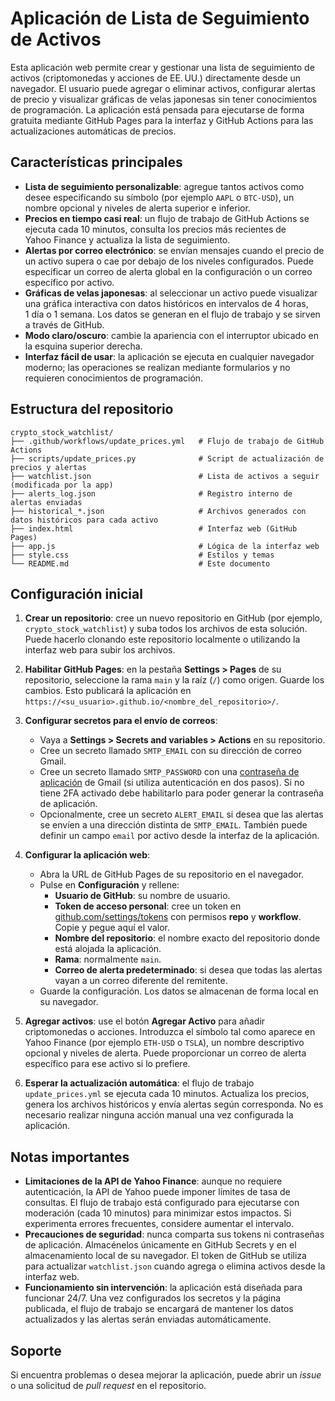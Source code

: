 # Aplicación de Lista de Seguimiento de Activos

Esta aplicación web permite crear y gestionar una lista de seguimiento de
activos (criptomonedas y acciones de EE. UU.) directamente desde un
navegador. El usuario puede agregar o eliminar activos, configurar
alertas de precio y visualizar gráficas de velas japonesas sin tener
conocimientos de programación.  La aplicación está pensada para
ejecutarse de forma gratuita mediante GitHub Pages para la interfaz y
GitHub Actions para las actualizaciones automáticas de precios.

## Características principales

* **Lista de seguimiento personalizable**: agregue tantos activos como
  desee especificando su símbolo (por ejemplo `AAPL` o `BTC-USD`), un
  nombre opcional y niveles de alerta superior e inferior.
* **Precios en tiempo casi real**: un flujo de trabajo de GitHub
  Actions se ejecuta cada 10 minutos, consulta los precios más
  recientes de Yahoo Finance y actualiza la lista de seguimiento.
* **Alertas por correo electrónico**: se envían mensajes cuando el
  precio de un activo supera o cae por debajo de los niveles
  configurados. Puede especificar un correo de alerta global en la
  configuración o un correo específico por activo.
* **Gráficas de velas japonesas**: al seleccionar un activo puede
  visualizar una gráfica interactiva con datos históricos en intervalos
  de 4 horas, 1 día o 1 semana.  Los datos se generan en el flujo de
  trabajo y se sirven a través de GitHub.
* **Modo claro/oscuro**: cambie la apariencia con el interruptor
  ubicado en la esquina superior derecha.
* **Interfaz fácil de usar**: la aplicación se ejecuta en cualquier
  navegador moderno; las operaciones se realizan mediante formularios y
  no requieren conocimientos de programación.

## Estructura del repositorio

```
crypto_stock_watchlist/
├── .github/workflows/update_prices.yml   # Flujo de trabajo de GitHub Actions
├── scripts/update_prices.py              # Script de actualización de precios y alertas
├── watchlist.json                        # Lista de activos a seguir (modificada por la app)
├── alerts_log.json                       # Registro interno de alertas enviadas
├── historical_*.json                     # Archivos generados con datos históricos para cada activo
├── index.html                            # Interfaz web (GitHub Pages)
├── app.js                                # Lógica de la interfaz web
├── style.css                             # Estilos y temas
└── README.md                             # Este documento
```

## Configuración inicial

1. **Crear un repositorio**: cree un nuevo repositorio en GitHub (por
   ejemplo, `crypto_stock_watchlist`) y suba todos los archivos de esta
   solución.  Puede hacerlo clonando este repositorio localmente o
   utilizando la interfaz web para subir los archivos.

2. **Habilitar GitHub Pages**: en la pestaña **Settings > Pages** de su
   repositorio, seleccione la rama `main` y la raíz (`/`) como origen.
   Guarde los cambios.  Esto publicará la aplicación en
   `https://<su_usuario>.github.io/<nombre_del_repositorio>/`.

3. **Configurar secretos para el envío de correos**:

   - Vaya a **Settings > Secrets and variables > Actions** en su
     repositorio.
   - Cree un secreto llamado `SMTP_EMAIL` con su dirección de correo
     Gmail.
   - Cree un secreto llamado `SMTP_PASSWORD` con una [contraseña de
     aplicación](https://support.google.com/accounts/answer/185833) de
     Gmail (si utiliza autenticación en dos pasos).  Si no tiene 2FA
     activado debe habilitarlo para poder generar la contraseña de
     aplicación.
   - Opcionalmente, cree un secreto `ALERT_EMAIL` si desea que las
     alertas se envíen a una dirección distinta de `SMTP_EMAIL`.  También
     puede definir un campo `email` por activo desde la interfaz de la
     aplicación.

4. **Configurar la aplicación web**:

   - Abra la URL de GitHub Pages de su repositorio en el navegador.
   - Pulse en **Configuración** y rellene:
     - **Usuario de GitHub**: su nombre de usuario.
     - **Token de acceso personal**: cree un token en
       [github.com/settings/tokens](https://github.com/settings/tokens)
       con permisos **repo** y **workflow**.  Copie y pegue aquí el valor.
     - **Nombre del repositorio**: el nombre exacto del repositorio
       donde está alojada la aplicación.
     - **Rama**: normalmente `main`.
     - **Correo de alerta predeterminado**: si desea que todas las
       alertas vayan a un correo diferente del remitente.
   - Guarde la configuración.  Los datos se almacenan de forma local en
     su navegador.

5. **Agregar activos**: use el botón **Agregar Activo** para añadir
   criptomonedas o acciones.  Introduzca el símbolo tal como aparece
   en Yahoo Finance (por ejemplo `ETH-USD` o `TSLA`), un nombre
   descriptivo opcional y niveles de alerta.  Puede proporcionar un
   correo de alerta específico para ese activo si lo prefiere.

6. **Esperar la actualización automática**: el flujo de trabajo
   `update_prices.yml` se ejecuta cada 10 minutos.  Actualiza los
   precios, genera los archivos históricos y envía alertas según
   corresponda.  No es necesario realizar ninguna acción manual una vez
   configurada la aplicación.

## Notas importantes

* **Limitaciones de la API de Yahoo Finance**: aunque no requiere
  autenticación, la API de Yahoo puede imponer límites de tasa de
  consultas.  El flujo de trabajo está configurado para ejecutarse con
  moderación (cada 10 minutos) para minimizar estos impactos.  Si
  experimenta errores frecuentes, considere aumentar el intervalo.
* **Precauciones de seguridad**: nunca comparta sus tokens ni
  contraseñas de aplicación.  Almacénelos únicamente en GitHub
  Secrets y en el almacenamiento local de su navegador.  El token de
  GitHub se utiliza para actualizar `watchlist.json` cuando agrega o
  elimina activos desde la interfaz web.
* **Funcionamiento sin intervención**: la aplicación está diseñada para
  funcionar 24/7.  Una vez configurados los secretos y la página
  publicada, el flujo de trabajo se encargará de mantener los datos
  actualizados y las alertas serán enviadas automáticamente.

## Soporte

Si encuentra problemas o desea mejorar la aplicación, puede abrir un
_issue_ o una solicitud de _pull request_ en el repositorio.
